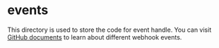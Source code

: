 # events

This directory is used to store the code for event handle. You can visit [GitHub documents](https://docs.github.com/en/free-pro-team@latest/developers/webhooks-and-events/webhook-events-and-payloads) to learn about different webhook events.

